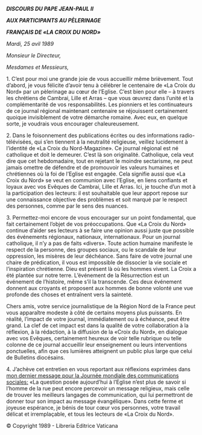 ***DISCOURS DU PAPE JEAN-PAUL II***

***AUX PARTICIPANTS AU PÈLERINAGE***

***FRANÇAIS DE «LA CROIX DU NORD»***

*Mardi, 25 avil 1989*

*Monsieur le Directeur,*

*Mesdames et Messieurs,*

1\. C’est pour moi une grande joie de vous accueillir même brièvement. Tout d’abord, je vous félicite d’avoir tenu à célébrer le centenaire de «La Croix du Nord» par un pèlerinage au cœur de l’Eglise. C’est bien pour elle – à travers les chrétiens de Cambrai, Lille et Arras – que vous œuvrez dans l’unité et la complémentarité de vos responsabilités. Les pionniers et les continuateurs de ce journal régional maintenant centenaire se réjouissent certainement quoique invisiblement de votre démarche romaine. Avec eux, en quelque sorte, je voudrais vous encourager chaleureusement.

2\. Dans le foisonnement des publications écrites ou des informations radio-télévisées, qui s’en tiennent à la neutralité religieuse, veillez lucidement à l’identité de «La Croix du Nord-Magazine». Ce journal régional est né catholique et doit le demeurer. C’est là son originalité. Catholique, cela veut dire que cet hebdomadaire, tout en rejetant le moindre sectarisme, ne peut jamais omettre de défendre et de promouvoir les valeurs humaines et chrétiennes où la foi de l’Eglise est engagée. Cela signifie aussi que «La Croix du Nord» se veut en communion avec l’Eglise, en liens confiants et loyaux avec vos Evêques de Cambrai, Lille et Arras. Ici, je touche d’un mot à la participation des lecteurs: il est souhaitable que leur apport repose sur une connaissance objective des problèmes et soit marqué par le respect des personnes, comme par le sens des nuances.

3\. Permettez-moi encore de vous encourager sur un point fondamental, que fait certainement l’objet de vos préoccupations. Que «La Croix du Nord» continue d’aider ses lecteurs à se faire une opinion aussi juste que possible des événements régionaux, nationaux, internationaux. Pour un journal catholique, il n’y a pas de faits «divers». Toute action humaine manifeste le respect de la personne, des groupes sociaux, ou le scandale de leur oppression, les misères de leur déchéance. Sans faire de votre journal une chaire de prédication, il vous est impossible de dissocier la vie sociale et l’inspiration chrétienne. Dieu est présent là où les hommes vivent. La Croix a été plantée sur notre terre. L’événement de la Résurrection est un événement de l’histoire, même s’il la transcende. Ces deux événement donnent aux croyants et proposent aux hommes de bonne volonté une vue profonde des choses et entraînent vers la sainteté.

Chers amis, votre service journalistique de la Région Nord de la France peut vous apparaître modeste à côté de certains moyens plus puissants. En réalité, l’impact de votre journal, immédiatement ou à échéance, peut être grand. La clef de cet impact est dans la qualité de votre collaboration à la réflexion, à la rédaction, à la diffusion de la «Croix du Nord», en dialogue avec vos Evêques, certainement heureux de voir telle rubrique ou telle colonne de ce journal accueillir leur enseignement ou leurs interventions ponctuelles, afin que ces lumières atteignent un public plus large que celui de Bulletins diocésains.

4\. J’achève cet entretien en vous reportant aux réflexions exprimées dans [mon dernier message pour la Journée mondiale des communications sociales:](http://www.vatican.va/holy_father/john_paul_ii/messages/communications/documents/hf_jp-ii_mes_24011989_world-communications-day_fr.html) «La question posée aujourd’hui à l’Eglise n’est plus de savoir si l’homme de la rue peut encore percevoir un message religieux, mais celle de trouver les meilleurs langages de communication, qui lui permettront de donner tour son impact au message évangélique». Dans cette ferme et joyeuse espérance, je bénis de tour cœur vos personnes, votre travail délicat et irremplaçable, et tous les lecteurs de «La Croix du Nord».

© Copyright 1989 - Libreria Editrice Vaticana